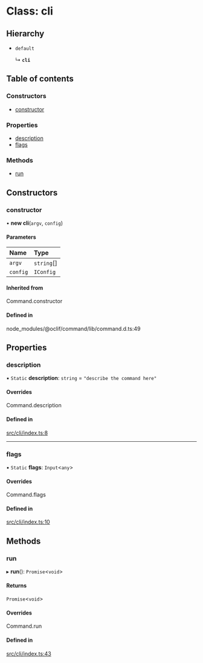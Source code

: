# Class: cli

## Hierarchy

- `default`

  ↳ **`cli`**

## Table of contents

### Constructors

- [constructor](cli.md#constructor)

### Properties

- [description](cli.md#description)
- [flags](cli.md#flags)

### Methods

- [run](cli.md#run)

## Constructors

### constructor

• **new cli**(`argv`, `config`)

#### Parameters

| Name | Type |
| :------ | :------ |
| `argv` | `string`[] |
| `config` | `IConfig` |

#### Inherited from

Command.constructor

#### Defined in

node_modules/@oclif/command/lib/command.d.ts:49

## Properties

### description

▪ `Static` **description**: `string` = `"describe the command here"`

#### Overrides

Command.description

#### Defined in

[src/cli/index.ts:8](https://github.com/roxlabs/snippetfy/blob/db43542/src/cli/index.ts#L8)

___

### flags

▪ `Static` **flags**: `Input`<`any`\>

#### Overrides

Command.flags

#### Defined in

[src/cli/index.ts:10](https://github.com/roxlabs/snippetfy/blob/db43542/src/cli/index.ts#L10)

## Methods

### run

▸ **run**(): `Promise`<`void`\>

#### Returns

`Promise`<`void`\>

#### Overrides

Command.run

#### Defined in

[src/cli/index.ts:43](https://github.com/roxlabs/snippetfy/blob/db43542/src/cli/index.ts#L43)
